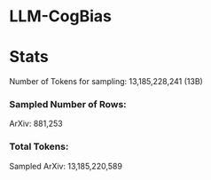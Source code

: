 # LLM-CogBias

# Stats
Number of Tokens for sampling: 13,185,228,241 (13B)

### Sampled Number of Rows:
ArXiv: 881,253 

### Total Tokens:
Sampled ArXiv: 13,185,220,589



